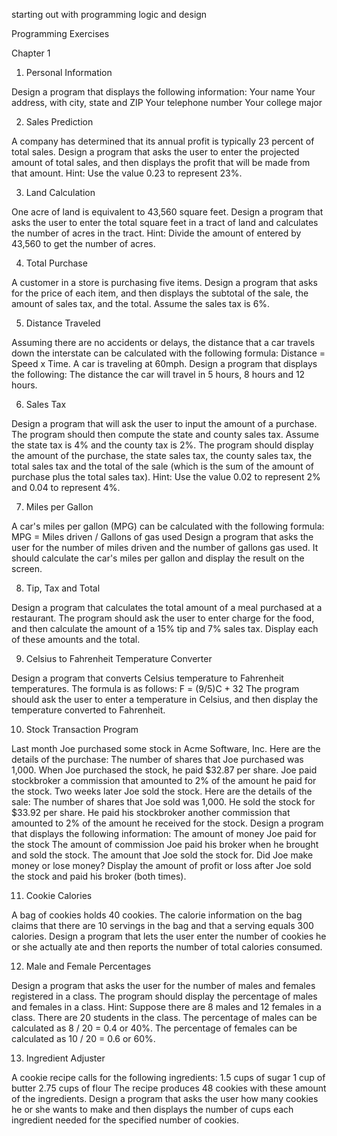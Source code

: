 starting out with 
  programming logic and design
  
  Programming Exercises
  
Chapter 1
  1. Personal Information
  
  Design a program that displays the following information:
  Your name
  Your address, with city, state and ZIP
  Your telephone number
  Your college major
  
  2. Sales Prediction
  
  A company has determined that its annual profit is typically 23 percent of total sales. Design a program that asks the user to enter the projected amount of total sales, and then displays the profit that will be made from that amount. Hint: Use the value 0.23 to represent 23%. 
  
  3. Land Calculation
  
  One acre of land is equivalent to 43,560 square feet. Design a program that asks the user to enter the total square feet in a tract of land and calculates the number of acres in the tract. Hint: Divide the amount of entered by 43,560 to get the number of acres. 
  
  4. Total Purchase
  
  A customer in a store is purchasing five items. Design a program that asks for the price of each item, and then displays the subtotal of the sale, the amount of sales tax, and the total. Assume the sales tax is 6%. 
  
  5. Distance Traveled
  
  Assuming there are no accidents or delays, the distance that a car travels down the interstate can be calculated with the following formula: Distance = Speed x Time. A car is traveling at 60mph. Design a program that displays the following: The distance the car will travel in 5 hours, 8 hours and 12 hours.  
  
  6. Sales Tax
  
  Design a program that will ask the user to input the amount of a purchase. The program should then compute the state and county sales tax. Assume the state tax is 4% and the county tax is 2%. The program should display the amount of the purchase, the state sales tax, the county sales tax, the total sales tax and the total of the sale (which is the sum of the amount of purchase plus the total sales tax). Hint: Use the value 0.02 to represent 2% and 0.04 to represent 4%. 
  
  7. Miles per Gallon
  
  A car's miles per gallon (MPG) can be calculated with the following formula:
  MPG = Miles driven / Gallons of gas used
  Design a program that asks the user for the number of miles driven and the number of gallons gas used. It should calculate the car's miles per gallon and display the result on the screen. 
  
  8. Tip, Tax and Total
  
  Design a program that calculates the total amount of a meal purchased at a restaurant. The program should ask the user to enter charge for the food, and then calculate the amount of a 15% tip and 7% sales tax. Display each of these amounts and the total. 
  
  9. Celsius to Fahrenheit Temperature Converter
  
  Design a program that converts Celsius temperature to Fahrenheit temperatures. The formula is as follows: 
  F = (9/5)C + 32
  The program should ask the user to enter a temperature in Celsius, and then display the temperature converted to Fahrenheit. 
  
  10. Stock Transaction Program
  
  Last month Joe purchased some stock in Acme Software, Inc. 
  Here are the details of the purchase:
  The number of shares that Joe purchased was 1,000.
  When Joe purchased the stock, he paid $32.87 per share.
  Joe paid stockbroker a commission that amounted to 2% of the amount he paid for the stock. 
  Two weeks later Joe sold the stock. Here are the details of the sale:
  The number of shares that Joe sold was 1,000.
  He sold the stock for $33.92 per share. 
  He paid his stockbroker another commission that amounted to 2% of the amount he received for the stock. 
  Design a program that displays the following information:
  The amount of money Joe paid for the stock
  The amount of commission Joe paid his broker when he brought and sold the stock. The amount that Joe sold the stock for.
  Did Joe make money or lose money? Display the amount of profit or loss after Joe sold the stock and paid his broker (both times). 
  
  11. Cookie Calories
  
  A bag of cookies holds 40 cookies. The calorie information on the bag claims that there are 10 servings in the bag and that a serving equals 300 calories. Design a program that lets the user enter the number of cookies he or she actually ate and then reports the number of total calories consumed.
  
  12. Male and Female Percentages
  
  Design a program that asks the user for the number of males and females registered in a class. The program should display the percentage of males and females in a class. Hint: Suppose there are 8 males and 12 females in a class. There are 20 students in the class. The percentage of males can be calculated as 8 / 20 = 0.4 or 40%. The percentage of females can be calculated as 10 / 20 = 0.6 or 60%. 
  
  13. Ingredient Adjuster
  
  A cookie recipe calls for the following ingredients:
  1.5 cups of sugar
  1 cup of butter
  2.75 cups of flour
  The recipe produces 48 cookies with these amount of the ingredients. Design a program that asks the user how many cookies he or she wants to make and then displays the number of cups each ingredient needed for the specified number of cookies. 